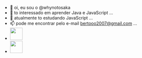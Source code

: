 - 👋 oi, eu sou o @whynotosaka
- 👀 to interessado em aprender Java e JavaScript ...
- 🌱 atualmente to estudando JavaScript ...
- 📫 pode me encontrar pelo e-mail bertooo2007@gmail.com ...
- <img src="https://icongr.am/devicon/javascript-plain.svg?size=128&color=currentColor" width="40" height="40"/>
- <img src="https://icongr.am/devicon/java-plain.svg?size=128&color=currentColor" width="40" height="40"/>
<!---
whynotosaka/whynotosaka is a ✨ special ✨ repository because its `README.md` (this file) appears on your GitHub profile.
You can click the Preview link to take a look at your changes.
--->
